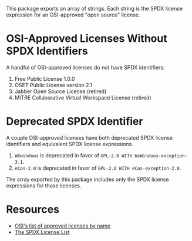 This package exports an array of strings. Each string is the SPDX license expression for an OSI-approved "open source" license.

# OSI-Approved Licenses Without SPDX Identifiers

A handful of OSI-approved licenses do not have SPDX identifiers:

1. Free Public License 1.0.0
2. OSET Public License version 2.1
3. Jabber Open Source License (retired)
4. MITRE Collaborative Virtual Workspace License (retired)

# Deprecated SPDX Identifier

A couple OSI-approved licenses have both deprecated SPDX license identifiers and equivalent SPDX license expressions.

1. `WXwindows` is deprecated in favor of `GPL-2.0 WITH WxWindows-exception-3.1`.
2. `eCos-2.0` is deprecated in favor of `GPL-2.0 WITH eCos-exception-2.0`.

The array exported by this package includes only the SPDX license expressions for those licenses.

# Resources

- [OSI's list of approved licenses by name](https://opensource.org/licenses/alphabetical)
- [The SPDX License List](https://spdx.org/licenses/)
